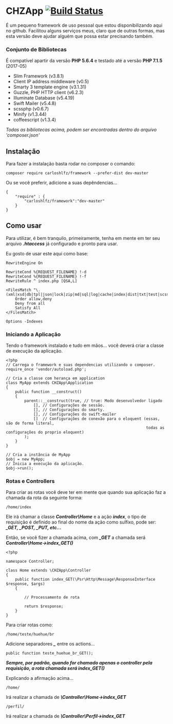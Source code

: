 # CHZApp [![Build Status](https://travis-ci.com/carloshenrq/chzapp.svg?branch=master)](https://travis-ci.com/carloshenrq/chzapp)
É um pequeno framework de uso pessoal que estou disponibilizando aqui no github. Facilitou alguns serviços meus, claro que de outras formas, mas esta versão deve ajudar alguém que possa estar precisando também.

### Conjunto de Bibliotecas

É compatível apartir da versão **PHP 5.6.4** e testado até a versão **PHP 7.1.5** (2017-05)

* Slim Framework (v3.8.1)
* Client IP address middleware (v0.5)
* Smarty 3 template engine (v3.1.31)
* Guzzle, PHP HTTP client (v6.2.3)
* Illuminate Database (v5.4.19)
* Swift Mailer (v5.4.8)
* scssphp (v0.6.7)
* Minify (v1.3.44)
* coffeescript (v1.3.4)

*Todas as bibliotecas acima, podem ser encontradas dentro do arquivo 'composer.json'*

## Instalação

Para fazer a instalação basta rodar no composer o comando:

    composer require carloshlfz/framework --prefer-dist dev-master

Ou se você preferir, adicione a suas depêndencias...

    {
        "require" : {
            "carloshlfz/framework":"dev-master"
        }
    }

## Como usar

Para utilizar, é bem tranquilo, primeiramente, tenha em mente em ter seu arquivo ***.htaccess*** já configurado e pronto para usar.

Eu gosto de usar este aqui como base:

    RewriteEngine On

    RewriteCond %{REQUEST_FILENAME} !-d
    RewriteCond %{REQUEST_FILENAME} !-f
    RewriteRule ^ index.php [QSA,L]

    <FilesMatch "\.(xml|xsd|db|tpl|json|lock|zip|md|sql|log|cache|index|dist|txt|test|scss|js|png|gif|jpg|jpeg|gitignore|yaml|bat)$">
        Order allow,deny
        Deny from all
        Satisfy All
    </FilesMatch>

    Options -Indexes

### Iniciando a Aplicação

Tendo o framework instalado e tudo em mãos... você deverá criar a classe de execução da aplicação.

    <?php
    // Carrega o framework e suas dependencias utilizando o composer.
    require_once 'vendor/autoload.php';

    // Cria a classe com herança em application
    class MyApp extends CHZApp\Application
    {
        public function __construct()
        {
            parent::__construct(true, // true: Modo desenvolvedor ligado
                [], // Configurações de sessão.
                [], // Configurações do smarty.
                [], // Configurações do swift-mailer
                []  // Configurações de conexão para o eloquent (essas, são de forma literal,
                                                                 todas as configurações do proprio eloquent)
            );
        }
    }

    // Cria a instância de MyApp
    $obj = new MyApp;
    // Inicia a execução da aplicação.
    $obj->run();

### Rotas e Controllers

Para criar as rotas você deve ter em mente que quando sua aplicação faz a chamada da rota da seguinte forma:

    /home/index

Ele irá chamar a classe ***Controller\Home*** e a ação ***index***, o tipo de requisição é definido ao final do nome da ação como sulfixo, pode ser: ***_GET, _POST, _PUT, etc...***

Então, se você fizer a chamada acima, com ***_GET*** a chamada será ***Controller\Home->index_GET()***

    <?php

    namespace Controller;

    class Home extends \CHZApp\Controller
    {
        public function index_GET(\Psr\Http\Message\ResponseInterface $response, $args)
        {

            // Processamento de rota

            return $response;
        }
    }

Para criar rotas como:

    /home/teste/huehue/br

Adicione separadores ***_*** entre os actions...

    public function teste_huehue_br_GET();

***Sempre, por padrão, quando for chamado apenas o controller pela requisição, a rota chamada será index_GET()***

Explicando a afirmação acima...

    /home/

Irá realizar a chamada de ***\Controller\Home->index_GET***

    /perfil/

Irá realizar a chamada de ***\Controller\Perfil->index_GET***

